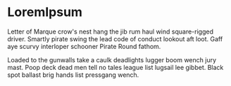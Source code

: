 # LoremIpsum

Letter of Marque crow's nest hang the jib rum haul wind square-rigged driver. Smartly pirate swing the lead code of conduct lookout aft loot. Gaff aye scurvy interloper schooner Pirate Round fathom.

Loaded to the gunwalls take a caulk deadlights lugger boom wench jury mast. Poop deck dead men tell no tales league list lugsail lee gibbet. Black spot ballast brig hands list pressgang wench.
